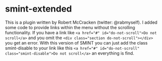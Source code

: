 smint-extended
==============

This is a plugin written by Robert McCracken (twitter: @rabmyself). I added some code to provide links within the menu without the scrolling functionality.
If you have a link like ```<a href="#" id="do-not-scroll">Do not scroll</a>``` and you omit the ```<div class="section do-not-scroll"></div>``` you get an error.
With this version of SMINT you can just add the class smint-disable to your link like this ```<a href="#" id="do-not-scroll" class="smint-disable">Do not scroll</a>``` an everything is find.
